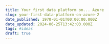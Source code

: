```yaml
---
title: Your first data platform on... Azure
slug: your-first-data-platform-on-azure-2
date_published: 1970-01-01T00:00:00.000Z
date_updated: 2024-06-25T13:42:03.000Z
tags: #ideas
draft: true
---
```



